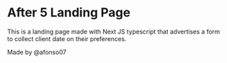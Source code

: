 
# After 5 Landing Page
This is a landing page made with Next JS typescript that advertises a form to collect client date on their preferences.

Made by @afonso07